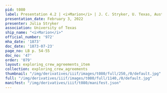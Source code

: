 ```yaml
---
pid: t080
label: Presentation 4.2 | <i>Marion</i> | J. C. Stryker, U. Texas, Austin | 48
presentation_date: February 3, 2022
presenter: Julia Stryker
association: University of Texas
ship_name: "<i>Marion</i>"
official_number: '972'
mha_date: '1873'
doc_date: '1873-07-23'
page_no: LB p. 54-55
doc_no: '47'
order: '079'
layout: exploring_crew_agreements_item
collection: exploring_crew_agreements
thumbnail: "/img/derivatives/iiif/images/t080/full/250,/0/default.jpg"
full: "/img/derivatives/iiif/images/t080/full/1140,/0/default.jpg"
manifest: "/img/derivatives/iiif/t080/manifest.json"
---
```

